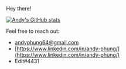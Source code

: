 
Hey there!

[![Andy's GitHub stats](https://github-readme-stats.vercel.app/api?username=andy-phung)](https://github.com/anuraghazra/github-readme-stats)

Feel free to reach out:
- [andyphung64@gmail.com](andyphung64@gmail.com) 
- [https://www.linkedin.com/in/andy-phung/](https://www.linkedin.com/in/andy-phung/) 
- Edit#4431
